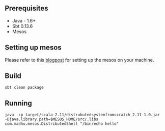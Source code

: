 
## Prerequisites

* Java - 1.6+
* Sbt 0.13.6
* Mesos

## Setting up mesos

Please refer to this [blogpost](http://blog.madhukaraphatak.com/mesos-single-node-setup-ubuntu/) for setting up the mesos on your machine.

## Build

    sbt clean package
    
## Running 
   ``` 
   java -cp target/scala-2.11/distrubutedsystemfromscratch_2.11-1.0.jar 
   -Djava.library.path=$MESOS_HOME/src/.libs 
   com.madhu.mesos.DistributedShell "/bin/echo hello" 
   ```